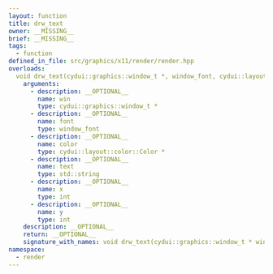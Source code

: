 ```yaml
---
layout: function
title: drw_text
owner: __MISSING__
brief: __MISSING__
tags:
  - function
defined_in_file: src/graphics/x11/render/render.hpp
overloads:
  void drw_text(cydui::graphics::window_t *, window_font, cydui::layout::color::Color *, std::string, int, int):
    arguments:
      - description: __OPTIONAL__
        name: win
        type: cydui::graphics::window_t *
      - description: __OPTIONAL__
        name: font
        type: window_font
      - description: __OPTIONAL__
        name: color
        type: cydui::layout::color::Color *
      - description: __OPTIONAL__
        name: text
        type: std::string
      - description: __OPTIONAL__
        name: x
        type: int
      - description: __OPTIONAL__
        name: y
        type: int
    description: __OPTIONAL__
    return: __OPTIONAL__
    signature_with_names: void drw_text(cydui::graphics::window_t * win, window_font font, cydui::layout::color::Color * color, std::string text, int x, int y)
namespace:
  - render
---
```

